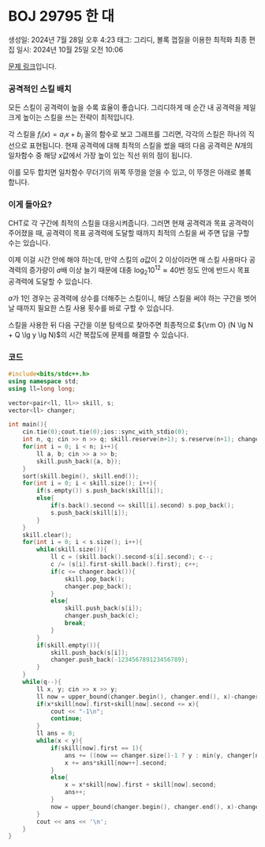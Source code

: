 # BOJ 29795 한 대

생성일: 2024년 7월 28일 오후 4:23
태그: 그리디, 볼록 껍질을 이용한 최적화
최종 편집 일시: 2024년 10월 25일 오전 10:06

[문제 링크](http://boj.kr/29795)입니다.

### 공격적인 스킬 배치

모든 스킬이 공격력이 높을 수록 효율이 좋습니다. 그리디하게 매 순간 내 공격력을 제일 크게 높이는 스킬을 쓰는 전략이 최적입니다.

각 스킬을 $f_i(x) = a_ix+b_i$ 꼴의 함수로 보고 그래프를 그리면, 각각의 스킬은 하나의 직선으로 표현됩니다. 현재 공격력에 대해 최적의 스킬을 썼을 때의 다음 공격력은 $N$개의 일차함수 중 해당 $x$값에서 가장 높이 있는 직선 위의 점이 됩니다.

이를 모두 합치면 일차함수 무더기의 위쪽 뚜껑을 얻을 수 있고, 이 뚜껑은 아래로 볼록합니다.

### 이게 돌아요?

CHT로 각 구간에 최적의 스킬을 대응시켜줍니다. 그러면 현재 공격력과 목표 공격력이 주어졌을 때, 공격력이 목표 공격력에 도달할 때까지 최적의 스킬을 써 주면 답을 구할 수는 있습니다.

이제 이걸 시간 안에 해야 하는데, 만약 스킬의 $a$값이 2 이상이라면 매 스킬 사용마다 공격력의 증가량이 $a$배 이상 늘기 때문에 대충 $\log _2 10^{12} \approx 40$번 정도 안에 반드시 목표 공격력에 도달할 수 있습니다.

$a$가 1인 경우는 공격력에 상수를 더해주는 스킬이니, 해당 스킬을 써야 하는 구간을 벗어날 때까지 필요한 스킬 사용 횟수를 바로 구할 수 있습니다.

스킬을 사용한 뒤 다음 구간을 이분 탐색으로 찾아주면 최종적으로 ${\rm O} (N \lg N + Q \lg y \lg N)$의 시간 복잡도에 문제를 해결할 수 있습니다.

### 코드

```cpp
#include<bits/stdc++.h>
using namespace std;
using ll=long long;

vector<pair<ll, ll>> skill, s;
vector<ll> changer;

int main(){
	cin.tie(0);cout.tie(0);ios::sync_with_stdio(0);
	int n, q; cin >> n >> q; skill.reserve(n+1); s.reserve(n+1); changer.reserve(n+1);
	for(int i = 0; i < n; i++){
		ll a, b; cin >> a >> b;
		skill.push_back({a, b});
	}
	sort(skill.begin(), skill.end());
	for(int i = 0; i < skill.size(); i++){
		if(s.empty()) s.push_back(skill[i]);
		else{
			if(s.back().second <= skill[i].second) s.pop_back();
			s.push_back(skill[i]);
		}
	}
	skill.clear();
	for(int i = 0; i < s.size(); i++){
		while(skill.size()){
			ll c = (skill.back().second-s[i].second); c--;
			c /= (s[i].first-skill.back().first); c++;
			if(c <= changer.back()){
				skill.pop_back();
				changer.pop_back();
			}
			else{
				skill.push_back(s[i]);
				changer.push_back(c);
				break;
			}
		}
		if(skill.empty()){
			skill.push_back(s[i]);
			changer.push_back(-123456789123456789);
		}
	}
	while(q--){
		ll x, y; cin >> x >> y;
		ll now = upper_bound(changer.begin(), changer.end(), x)-changer.begin()-1;
		if(x*skill[now].first+skill[now].second <= x){
			cout << "-1\n";
			continue;
		}
		ll ans = 0;
		while(x < y){
			if(skill[now].first == 1){
				ans += ((now == changer.size()-1 ? y : min(y, changer[now+1]))-x-1)/skill[now].second+1;
				x += ans*skill[now++].second;
			}
			else{
				x = x*skill[now].first + skill[now].second;
				ans++;
			}
			now = upper_bound(changer.begin(), changer.end(), x)-changer.begin()-1;
		}
		cout << ans << '\n';
	}
}
```